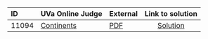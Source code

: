 | ID | UVa Online Judge | External | Link to solution |
|:---|:---|:---|:---:|
| 11094 | [Continents](https://onlinejudge.org/index.php?option=com_onlinejudge&Itemid=8&category=667&page=show_problem&problem=2035) | [PDF](https://onlinejudge.org/external/110/11094.pdf) | [Solution](https://github.com/versenyi98/uva-solutions/tree/main/solutions/11094%20-%20Continents)|

